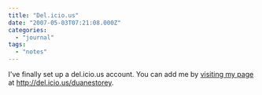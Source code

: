 ```yaml
---
title: "Del.icio.us"
date: "2007-05-03T07:21:08.000Z"
categories: 
  - "journal"
tags: 
  - "notes"
---
```


I've finally set up a del.icio.us account. You can add me by [visiting my page](http://del.icio.us/duanestorey) at http://del.icio.us/duanestorey.
